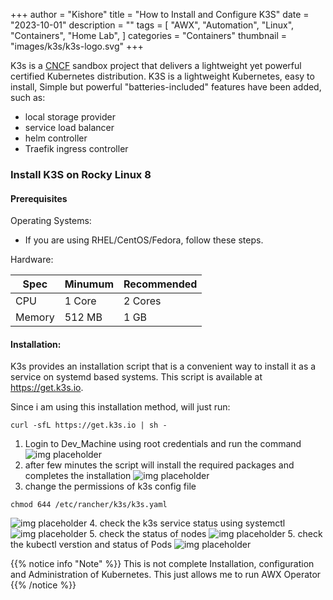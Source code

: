 +++
author = "Kishore"
title = "How to Install and Configure K3S"
date = "2023-10-01"
description = ""
tags = [
    "AWX",
    "Automation",
    "Linux",
    "Containers",
    "Home Lab",
]
categories = "Containers"
thumbnail = "images/k3s/k3s-logo.svg"
+++

K3s is a <a href="https://landscape.cncf.io/">CNCF</a> sandbox project that delivers a lightweight yet powerful certified Kubernetes distribution.
K3S is a lightweight Kubernetes, easy to install, Simple but powerful "batteries-included" features have been added, such as:

- local storage provider
- service load balancer
- helm controller
- Traefik ingress controller



### Install K3S on Rocky Linux 8
#### Prerequisites
Operating Systems:

- If you are using RHEL/CentOS/Fedora, follow these steps.

Hardware:

   Spec | Minumum   | Recommended
--------|-------|------------
 CPU | 1 Core   |   2 Cores
Memory | 512 MB  | 1 GB


#### Installation:

K3s provides an installation script that is a convenient way to install it as a service on systemd based systems. This script is available at https://get.k3s.io.

Since i am using this installation method, will just run:

```shell
curl -sfL https://get.k3s.io | sh -

```
1. Login to Dev_Machine using root credentials and run the command
![img placeholder](/images/k3s/k3s-001.png " ")
2. after few minutes the script will install the required packages and completes the installation
![img placeholder](/images/k3s/k3s-002.png " ")
3. change the permissions of k3s config file
```
chmod 644 /etc/rancher/k3s/k3s.yaml
```
![img placeholder](/images/k3s/k3s-003.png " ")
4. check the k3s service status using systemctl
![img placeholder](/images/k3s/k3s-004.png " ")
5. check the status of nodes
![img placeholder](/images/k3s/k3s-005.png " ")
5. check the kubectl verstion and status of Pods
![img placeholder](/images/k3s/k3s-006.png " ")

{{% notice info "Note" %}}
This is not complete Installation, configuration and Administration of Kubernetes. This just allows me to run AWX Operator
{{% /notice %}}


